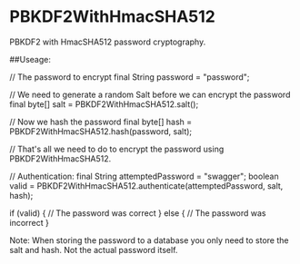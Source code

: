 # PBKDF2WithHmacSHA512
PBKDF2 with HmacSHA512 password cryptography.

##Useage:

// The password to encrypt
final String password = "password";

// We need to generate a random Salt before we can encrypt the password
final byte[] salt = PBKDF2WithHmacSHA512.salt();

// Now we hash the password
final byte[] hash = PBKDF2WithHmacSHA512.hash(password, salt);

// That's all we need to do to encrypt the password using PBKDF2WithHmacSHA512.

// Authentication:
final String attemptedPassword = "swagger";
boolean valid = PBKDF2WithHmacSHA512.authenticate(attemptedPassword, salt, hash);

if (valid) {
  // The password was correct
} else {
  // The password was incorrect
}

Note: When storing the password to a database you only need to store the salt and hash. Not the actual password itself.
